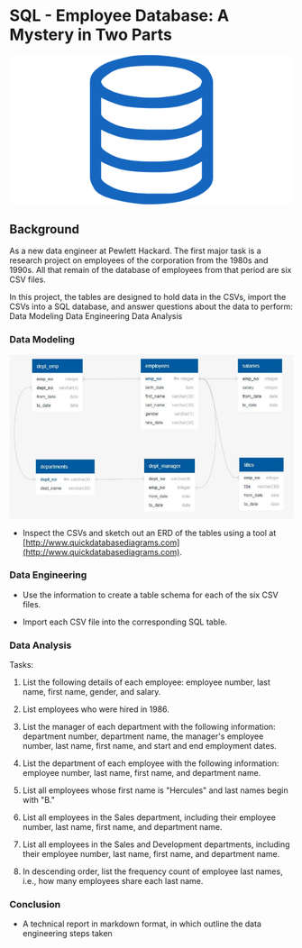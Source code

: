 # SQL - Employee Database: A Mystery in Two Parts

![sql.png](sql.png)

## Background
As a new data engineer at Pewlett Hackard. The first major task is a research project on employees of the corporation from the 1980s and 1990s. All that remain of the database of employees from that period are six CSV files.

In this project, the tables are designed to hold data in the CSVs, import the CSVs into a SQL database, and answer questions about the data to perform:
Data Modeling
Data Engineering
Data Analysis

### Data Modeling

![data_modeling](https://github.com/ofunkey/SQL/blob/master/SQL/employee_ERD_data_modeling.JPG)

* Inspect the CSVs and sketch out an ERD of the tables using a tool at [http://www.quickdatabasediagrams.com](http://www.quickdatabasediagrams.com).

### Data Engineering

* Use the information to create a table schema for each of the six CSV files. 

* Import each CSV file into the corresponding SQL table.

### Data Analysis

Tasks:

1. List the following details of each employee: employee number, last name, first name, gender, and salary.

2. List employees who were hired in 1986.

3. List the manager of each department with the following information: department number, department name, the manager's employee number, last name, first name, and start and end employment dates.

4. List the department of each employee with the following information: employee number, last name, first name, and department name.

5. List all employees whose first name is "Hercules" and last names begin with "B."

6. List all employees in the Sales department, including their employee number, last name, first name, and department name.

7. List all employees in the Sales and Development departments, including their employee number, last name, first name, and department name.

8. In descending order, list the frequency count of employee last names, i.e., how many employees share each last name.

### Conclusion
* A technical report in markdown format, in which outline the data engineering steps taken


